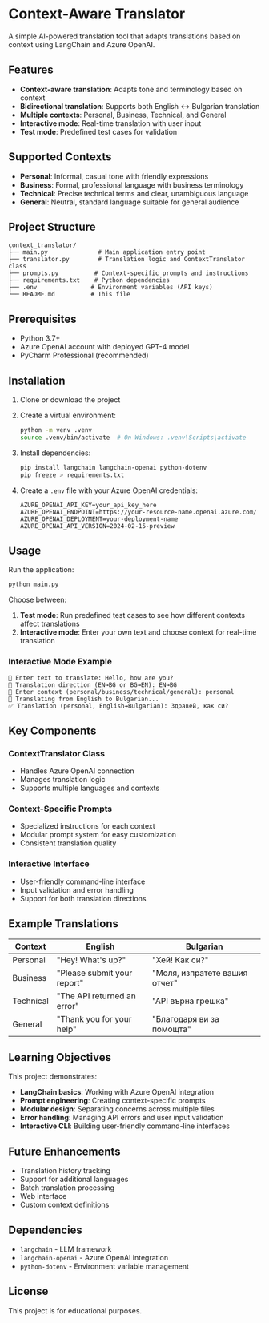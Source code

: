 # Context-Aware Translator

A simple AI-powered translation tool that adapts translations based on context using LangChain and Azure OpenAI.

## Features

- **Context-aware translation**: Adapts tone and terminology based on context
- **Bidirectional translation**: Supports both English ↔ Bulgarian translation
- **Multiple contexts**: Personal, Business, Technical, and General
- **Interactive mode**: Real-time translation with user input
- **Test mode**: Predefined test cases for validation

## Supported Contexts

- **Personal**: Informal, casual tone with friendly expressions
- **Business**: Formal, professional language with business terminology
- **Technical**: Precise technical terms and clear, unambiguous language
- **General**: Neutral, standard language suitable for general audience

## Project Structure

```
context_translator/
├── main.py              # Main application entry point
├── translator.py        # Translation logic and ContextTranslator class
├── prompts.py          # Context-specific prompts and instructions
├── requirements.txt    # Python dependencies
├── .env               # Environment variables (API keys)
└── README.md          # This file
```

## Prerequisites

- Python 3.7+
- Azure OpenAI account with deployed GPT-4 model
- PyCharm Professional (recommended)

## Installation

1. Clone or download the project
2. Create a virtual environment:
   ```bash
   python -m venv .venv
   source .venv/bin/activate  # On Windows: .venv\Scripts\activate
   ```

3. Install dependencies:
   ```bash
   pip install langchain langchain-openai python-dotenv
   pip freeze > requirements.txt
   ```

4. Create a `.env` file with your Azure OpenAI credentials:
   ```
   AZURE_OPENAI_API_KEY=your_api_key_here
   AZURE_OPENAI_ENDPOINT=https://your-resource-name.openai.azure.com/
   AZURE_OPENAI_DEPLOYMENT=your-deployment-name
   AZURE_OPENAI_API_VERSION=2024-02-15-preview
   ```

## Usage

Run the application:
```bash
python main.py
```

Choose between:
1. **Test mode**: Run predefined test cases to see how different contexts affect translations
2. **Interactive mode**: Enter your own text and choose context for real-time translation

### Interactive Mode Example
```
📝 Enter text to translate: Hello, how are you?
🔄 Translation direction (EN→BG or BG→EN): EN→BG
🎯 Enter context (personal/business/technical/general): personal
🔄 Translating from English to Bulgarian...
✅ Translation (personal, English→Bulgarian): Здравей, как си?
```

## Key Components

### ContextTranslator Class
- Handles Azure OpenAI connection
- Manages translation logic
- Supports multiple languages and contexts

### Context-Specific Prompts
- Specialized instructions for each context
- Modular prompt system for easy customization
- Consistent translation quality

### Interactive Interface
- User-friendly command-line interface
- Input validation and error handling
- Support for both translation directions

## Example Translations

| Context | English | Bulgarian |
|---------|---------|-----------|
| Personal | "Hey! What's up?" | "Хей! Как си?" |
| Business | "Please submit your report" | "Моля, изпратете вашия отчет" |
| Technical | "The API returned an error" | "API върна грешка" |
| General | "Thank you for your help" | "Благодаря ви за помощта" |

## Learning Objectives

This project demonstrates:
- **LangChain basics**: Working with Azure OpenAI integration
- **Prompt engineering**: Creating context-specific prompts
- **Modular design**: Separating concerns across multiple files
- **Error handling**: Managing API errors and user input validation
- **Interactive CLI**: Building user-friendly command-line interfaces

## Future Enhancements

- Translation history tracking
- Support for additional languages
- Batch translation processing
- Web interface
- Custom context definitions

## Dependencies

- `langchain` - LLM framework
- `langchain-openai` - Azure OpenAI integration
- `python-dotenv` - Environment variable management

## License

This project is for educational purposes.
